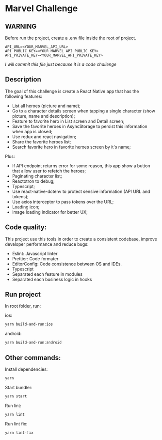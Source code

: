 # Marvel Challenge

## WARNING
Before run the project, create a .env file inside the root of project.

```
API_URL=<YOUR_MARVEL_API_URL>
API_PUBLIC_KEY=<YOUR_MARVEL_API_PUBLIC_KEY>
API_PRIVATE_KEY=<YOUR_MARVEL_API_PRIVATE_KEY>
```
*I will commit this file just because it is a code challenge*

## Description

The goal of this challenge is create a React Native app that has the following features:

- List all heroes (picture and name);
- Go to a character details screen when tapping a single character (show picture, name and description);
- Feature to favorite hero in List screen and Detail screen;
- Save the favorite heroes in AsyncStorage to persist this information when app is closed;
- Use redux and react navigation;
- Share the favorite heroes list;
- Search favorite hero in favorite heroes screen by it's name;

Plus:

- If API endpoint returns error for some reason, this app show a button that allow user to refetch the heroes;
- Paginating character list;
- Reactotron to debug;
- Typescript;
- Use react-native-dotenv to protect sensive information (API URL and tokens);
- Use axios interceptor to pass tokens over the URL;
- Loading icon;
- Image loading indicator for better UX;

## Code quality:

This project use this tools in order to create a consistent codebase, improve developer performance and reduce bugs:

- Eslint: Javascript linter
- Prettier: Code formater
- EditorConfig: Code consistence between OS and IDEs.
- Typescript
- Separated each feature in modules
- Separated each business logic in hooks

## Run project

In root folder, run:

ios:

```javascript
yarn build-and-run:ios
```

android:

```javascript
yarn build-and-run:android
```

## Other commands:

Install dependencies:

```javascript
yarn
```

Start bundler:

```javascript
yarn start
```

Run lint:

```javascript
yarn lint
```

Run lint fix:

```javascript
yarn lint-fix
```
